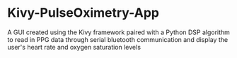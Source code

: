 # Kivy-PulseOximetry-App
A GUI created using the Kivy framework paired with a Python DSP algorithm to read in PPG data through serial bluetooth communication and display the user's heart rate and oxygen saturation levels
